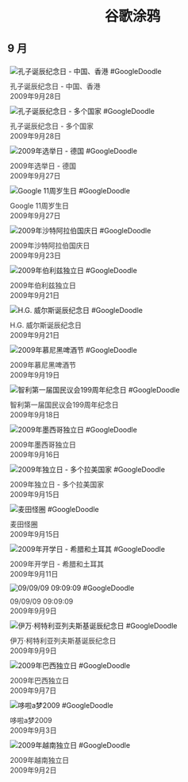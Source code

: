 
<h1 align="center"> 谷歌涂鸦 </h1>




## 9 月

<div class="image">


<img src="https:https://lh3.googleusercontent.com/G0Zivi5OqWr1HMkx-NHZDo46wEPvWLQlP7g0ZuCwlh-hD7koHWbxvfadsHkSvisq74aw9KdQV7hRIWT_tjvQYMr9Pm9Fzm66_dpDCrc=s660" alt="孔子诞辰纪念日 - 中国、香港 #GoogleDoodle" style="margin: 5px"/>
<div class="info" style="font-size: 14px; color:#333333; margin:5px"><div class="title">孔子诞辰纪念日 - 中国、香港</div><div class="date">2009年9月28日</div></div>

<img src="https:https://lh3.googleusercontent.com/y4D0MPOrPcPRPkPUlB5PGfSJ5iDEe8G2ABShD8wVuHVmrbAQ9QHB1wGl2QJ4fEzyjhhaKd86jDA27bmf7AsQ3RrX3yZs098ANFbSjG-Ydg=s660" alt="孔子诞辰纪念日 - 多个国家 #GoogleDoodle" style="margin: 5px"/>
<div class="info" style="font-size: 14px; color:#333333; margin:5px"><div class="title">孔子诞辰纪念日 - 多个国家</div><div class="date">2009年9月28日</div></div>

<img src="https:https://lh3.googleusercontent.com/NyTBCuItUIorXu66YW9HR_G97kksc7FUnK3OUuGfh7Pat772bd7lLMbQOG-sQQxqTyJwlwCWcBgwiFotSo13t8ByDZ1wVvPqfxDkkLISAA=s660" alt="2009年选举日 - 德国 #GoogleDoodle" style="margin: 5px"/>
<div class="info" style="font-size: 14px; color:#333333; margin:5px"><div class="title">2009年选举日 - 德国</div><div class="date">2009年9月27日</div></div>

<img src="https:https://lh3.googleusercontent.com/UiFsjEe4XMjphN-3CGWMP68x61tHOtMBqi7uRMg1XJAWd2qih9T0pkJDnjDsk4on8ShF75IneOORfpBcYKas_SdlVzi1Zl7muz1wdNfpZw=s660" alt="Google 11周岁生日 #GoogleDoodle" style="margin: 5px"/>
<div class="info" style="font-size: 14px; color:#333333; margin:5px"><div class="title">Google 11周岁生日</div><div class="date">2009年9月27日</div></div>

<img src="https:https://lh3.googleusercontent.com/98XCU4xb1E29_I4YxS0_NjrGwzsH0CRxsZptumfT2YjzFKayPCtKWTdvgRlIpX600MkA5K-HiIfqTNhVhI77QHwXLkRltdiBqPSzUuOe=s660" alt="2009年沙特阿拉伯国庆日 #GoogleDoodle" style="margin: 5px"/>
<div class="info" style="font-size: 14px; color:#333333; margin:5px"><div class="title">2009年沙特阿拉伯国庆日</div><div class="date">2009年9月23日</div></div>

<img src="https://www.google.com/logos/2009/independencebz09.gif" alt="2009年伯利兹独立日 #GoogleDoodle" style="margin: 5px"/>
<div class="info" style="font-size: 14px; color:#333333; margin:5px"><div class="title">2009年伯利兹独立日</div><div class="date">2009年9月21日</div></div>

<img src="https:https://lh3.googleusercontent.com/Np8Vr9Yqv5MLxfVUtd5k3lB5xVl_FRplIL3GDPGPK0iRCB_LT1hjZNGXURCRICUh7aCDNk--JcRV_5JxJpGfnxdBp25IMiIG2fLX5_k=s660" alt="H.G. 威尔斯诞辰纪念日 #GoogleDoodle" style="margin: 5px"/>
<div class="info" style="font-size: 14px; color:#333333; margin:5px"><div class="title">H.G. 威尔斯诞辰纪念日</div><div class="date">2009年9月21日</div></div>

<img src="https:https://lh3.googleusercontent.com/sX-S71Ab0d5LI7GYUZyAbivInbAr2PlmPNhW1G8UIClmPb7TPdr4vNAEjfcTkPBxl6S0OdB_SPMOIIE32lc2bBlRmxYztBzAqmKkwT8=s660" alt="2009年慕尼黑啤酒节 #GoogleDoodle" style="margin: 5px"/>
<div class="info" style="font-size: 14px; color:#333333; margin:5px"><div class="title">2009年慕尼黑啤酒节</div><div class="date">2009年9月19日</div></div>

<img src="https://www.google.com/logos/2009/chileindependence09.gif" alt="智利第一届国民议会199周年纪念日 #GoogleDoodle" style="margin: 5px"/>
<div class="info" style="font-size: 14px; color:#333333; margin:5px"><div class="title">智利第一届国民议会199周年纪念日</div><div class="date">2009年9月18日</div></div>

<img src="https:https://lh3.googleusercontent.com/s_NJF9NSEvP1yohhLBVmutquaIKXSxMDecHhkRWTiSxMkGFQPHRyU3pJt-h74xcbIZ6ch3X7W64aZ5mNbBZfKxWpMOqWpFrEFf574W9m=s660" alt="2009年墨西哥独立日 #GoogleDoodle" style="margin: 5px"/>
<div class="info" style="font-size: 14px; color:#333333; margin:5px"><div class="title">2009年墨西哥独立日</div><div class="date">2009年9月16日</div></div>

<img src="https://www.google.com/logos/2009/independence_latam09.gif" alt="2009年独立日 - 多个拉美国家 #GoogleDoodle" style="margin: 5px"/>
<div class="info" style="font-size: 14px; color:#333333; margin:5px"><div class="title">2009年独立日 - 多个拉美国家</div><div class="date">2009年9月15日</div></div>

<img src="https://www.google.com/logos/2009/goog_e.gif" alt="麦田怪圈 #GoogleDoodle" style="margin: 5px"/>
<div class="info" style="font-size: 14px; color:#333333; margin:5px"><div class="title">麦田怪圈</div><div class="date">2009年9月15日</div></div>

<img src="https:https://lh3.googleusercontent.com/iVHgW7Bo7zRmhHTta812a7s-5wDZKCrxvc-5CecJn-7GW5lq0oJURGsPmTVTzR7Hu0klVBOGsADR4pXTR7WBnIs8oj4EtnjKL3Q5rqoH=s660" alt="2009年开学日 - 希腊和土耳其 #GoogleDoodle" style="margin: 5px"/>
<div class="info" style="font-size: 14px; color:#333333; margin:5px"><div class="title">2009年开学日 - 希腊和土耳其</div><div class="date">2009年9月11日</div></div>

<img src="https://www.google.com/logos/2009/090909.gif" alt="09/09/09 09:09:09 #GoogleDoodle" style="margin: 5px"/>
<div class="info" style="font-size: 14px; color:#333333; margin:5px"><div class="title">09/09/09 09:09:09</div><div class="date">2009年9月9日</div></div>

<img src="https://www.google.com/logos/2009/ivankotlyarevsky09.gif" alt="伊万·柯特利亚列夫斯基诞辰纪念日 #GoogleDoodle" style="margin: 5px"/>
<div class="info" style="font-size: 14px; color:#333333; margin:5px"><div class="title">伊万·柯特利亚列夫斯基诞辰纪念日</div><div class="date">2009年9月9日</div></div>

<img src="https:https://lh3.googleusercontent.com/zhYrh91K9PJNVYYz5WoFu9dUSMke2oQ0gH7PxIZ84UnEUJBO8r9ueayGpmPRe3Yu0DSrX3tcPujfXc4USXnHqTM5am09-63dkJ2D1CI=s660" alt="2009年巴西独立日 #GoogleDoodle" style="margin: 5px"/>
<div class="info" style="font-size: 14px; color:#333333; margin:5px"><div class="title">2009年巴西独立日</div><div class="date">2009年9月7日</div></div>

<img src="https:https://lh3.googleusercontent.com/yLAuQ4Lpus3sUJ6q5kUJZUcV-HZk2eSYGJKK-c-qZ-UONyqVOdkXOGA59vfX1F_gHDuRlm-XFnwpc1NAfo-n5sLBwPc7sW2f_nI8w8Q=s660" alt="哆啦a梦2009 #GoogleDoodle" style="margin: 5px"/>
<div class="info" style="font-size: 14px; color:#333333; margin:5px"><div class="title">哆啦a梦2009</div><div class="date">2009年9月3日</div></div>

<img src="https:https://lh3.googleusercontent.com/ILIRR49KbRIu78kLty5BtCWobyQ_VEizBhokzeeplPJPUWLEo1JcYBm3FtCk3nUDxvZOl8rdZYThyhvKNYg3KzQCWhMdXvo0eCNbPGtR=s660" alt="2009年越南独立日 #GoogleDoodle" style="margin: 5px"/>
<div class="info" style="font-size: 14px; color:#333333; margin:5px"><div class="title">2009年越南独立日</div><div class="date">2009年9月2日</div></div>

</div>








